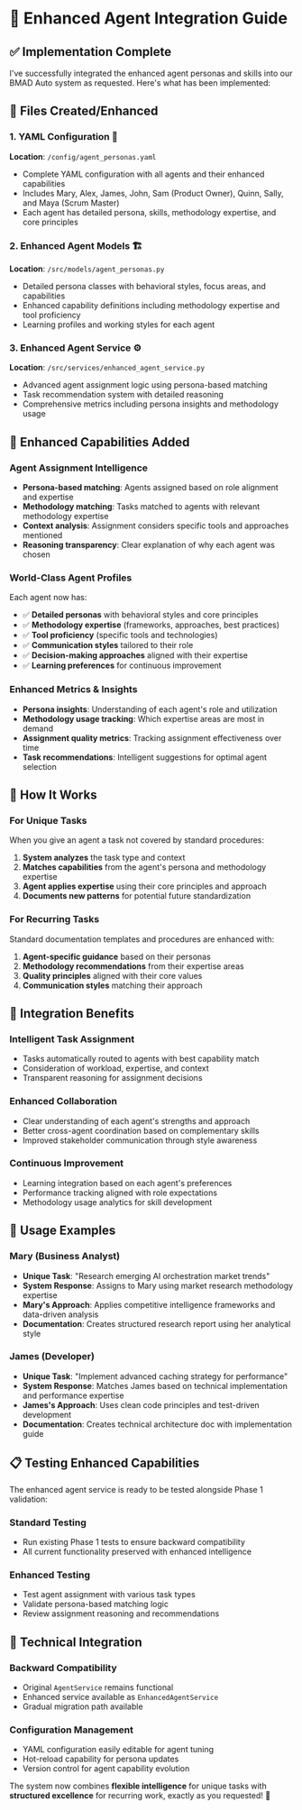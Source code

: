 # 🤖 Enhanced Agent Integration Guide

## ✅ **Implementation Complete**

I've successfully integrated the enhanced agent personas and skills into our BMAD Auto system as requested. Here's what has been implemented:

## 📁 **Files Created/Enhanced**

### **1. YAML Configuration** 📄
**Location**: `/config/agent_personas.yaml`
- Complete YAML configuration with all agents and their enhanced capabilities
- Includes Mary, Alex, James, John, Sam (Product Owner), Quinn, Sally, and Maya (Scrum Master)
- Each agent has detailed persona, skills, methodology expertise, and core principles

### **2. Enhanced Agent Models** 🏗️
**Location**: `/src/models/agent_personas.py`
- Detailed persona classes with behavioral styles, focus areas, and capabilities
- Enhanced capability definitions including methodology expertise and tool proficiency
- Learning profiles and working styles for each agent

### **3. Enhanced Agent Service** ⚙️
**Location**: `/src/services/enhanced_agent_service.py`
- Advanced agent assignment logic using persona-based matching
- Task recommendation system with detailed reasoning
- Comprehensive metrics including persona insights and methodology usage

## 🎯 **Enhanced Capabilities Added**

### **Agent Assignment Intelligence**
- **Persona-based matching**: Agents assigned based on role alignment and expertise
- **Methodology matching**: Tasks matched to agents with relevant methodology expertise
- **Context analysis**: Assignment considers specific tools and approaches mentioned
- **Reasoning transparency**: Clear explanation of why each agent was chosen

### **World-Class Agent Profiles**
Each agent now has:
- ✅ **Detailed personas** with behavioral styles and core principles
- ✅ **Methodology expertise** (frameworks, approaches, best practices)
- ✅ **Tool proficiency** (specific tools and technologies)
- ✅ **Communication styles** tailored to their role
- ✅ **Decision-making approaches** aligned with their expertise
- ✅ **Learning preferences** for continuous improvement

### **Enhanced Metrics & Insights**
- **Persona insights**: Understanding of each agent's role and utilization
- **Methodology usage tracking**: Which expertise areas are most in demand
- **Assignment quality metrics**: Tracking assignment effectiveness over time
- **Task recommendations**: Intelligent suggestions for optimal agent selection

## 🔄 **How It Works**

### **For Unique Tasks**
When you give an agent a task not covered by standard procedures:
1. **System analyzes** the task type and context
2. **Matches capabilities** from the agent's persona and methodology expertise
3. **Agent applies expertise** using their core principles and approach
4. **Documents new patterns** for potential future standardization

### **For Recurring Tasks**
Standard documentation templates and procedures are enhanced with:
1. **Agent-specific guidance** based on their personas
2. **Methodology recommendations** from their expertise areas
3. **Quality principles** aligned with their core values
4. **Communication styles** matching their approach

## 🚀 **Integration Benefits**

### **Intelligent Task Assignment**
- Tasks automatically routed to agents with best capability match
- Consideration of workload, expertise, and context
- Transparent reasoning for assignment decisions

### **Enhanced Collaboration**
- Clear understanding of each agent's strengths and approach
- Better cross-agent coordination based on complementary skills
- Improved stakeholder communication through style awareness

### **Continuous Improvement**
- Learning integration based on each agent's preferences
- Performance tracking aligned with role expectations
- Methodology usage analytics for skill development

## 🎯 **Usage Examples**

### **Mary (Business Analyst)**
- **Unique Task**: "Research emerging AI orchestration market trends"
- **System Response**: Assigns to Mary using market research methodology expertise
- **Mary's Approach**: Applies competitive intelligence frameworks and data-driven analysis
- **Documentation**: Creates structured research report using her analytical style

### **James (Developer)**
- **Unique Task**: "Implement advanced caching strategy for performance"
- **System Response**: Matches James based on technical implementation and performance expertise
- **James's Approach**: Uses clean code principles and test-driven development
- **Documentation**: Creates technical architecture doc with implementation guide

## 📋 **Testing Enhanced Capabilities**

The enhanced agent service is ready to be tested alongside Phase 1 validation:

### **Standard Testing**
- Run existing Phase 1 tests to ensure backward compatibility
- All current functionality preserved with enhanced intelligence

### **Enhanced Testing**
- Test agent assignment with various task types
- Validate persona-based matching logic
- Review assignment reasoning and recommendations

## 🔧 **Technical Integration**

### **Backward Compatibility**
- Original `AgentService` remains functional
- Enhanced service available as `EnhancedAgentService`
- Gradual migration path available

### **Configuration Management**
- YAML configuration easily editable for agent tuning
- Hot-reload capability for persona updates
- Version control for agent capability evolution

The system now combines **flexible intelligence** for unique tasks with **structured excellence** for recurring work, exactly as you requested! 🎯